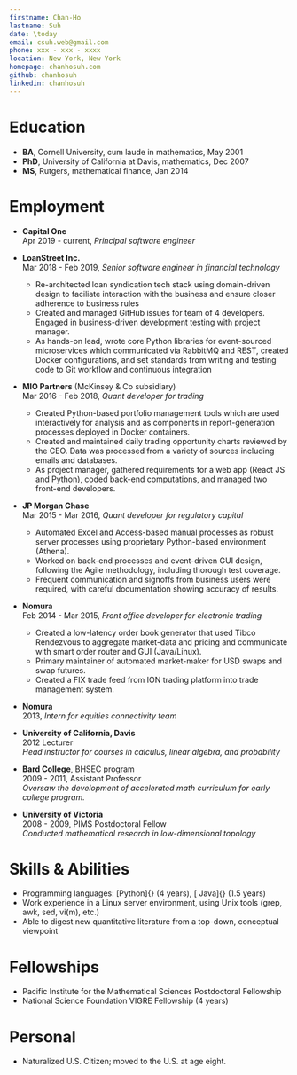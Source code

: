 ```yaml
---
firstname: Chan-Ho
lastname: Suh
date: \today
email: csuh.web@gmail.com
phone: xxx - xxx - xxxx
location: New York, New York
homepage: chanhosuh.com
github: chanhosuh
linkedin: chanhosuh
---
```


# Education

- **BA**, Cornell University, cum laude in mathematics, May 2001
- **PhD**, University of California at Davis, mathematics, Dec 2007
- **MS**, Rutgers, mathematical finance, Jan 2014

# Employment
- **Capital One**\
  Apr 2019 - current, *Principal software engineer*
- **LoanStreet Inc.**\
  Mar 2018 - Feb 2019, *Senior software engineer in financial technology*
    - Re-architected loan syndication tech stack using domain-driven design to faciliate interaction with the business and ensure closer adherence to business rules
    - Created and managed GitHub issues for team of 4 developers.  Engaged in business-driven development testing with project manager.
    - As hands-on lead, wrote core Python libraries for event-sourced microservices which communicated via RabbitMQ and REST, created Docker configurations, and set standards from writing and testing code to Git workflow and continuous integration
- **MIO Partners** (McKinsey & Co subsidiary)\
  Mar 2016 - Feb 2018, *Quant developer for trading*
    - Created Python-based portfolio management tools which are used
      interactively for analysis and as components in report-generation
      processes deployed in Docker containers.
    - Created and maintained daily trading opportunity charts reviewed
      by the CEO. Data was processed from a variety of sources
      including emails and databases.
    - As project manager, gathered requirements for a web app
      (React JS and Python), coded back-end computations, and managed
      two front-end developers.

- **JP Morgan Chase**\
  Mar 2015 - Mar 2016, *Quant developer for regulatory capital*
    - Automated Excel and Access-based manual processes as robust
      server processes using proprietary Python-based environment
      (Athena).
    - Worked on back-end processes and event-driven GUI design,
      following the Agile methodology, including thorough test
      coverage.
    - Frequent communication and signoffs from business users were
      required, with careful documentation showing accuracy of
      results.

- **Nomura**\
  Feb 2014 - Mar 2015, *Front office developer for electronic trading*
    - Created a low-latency order book generator that used Tibco
      Rendezvous to aggregate market-data and pricing and
      communicate with smart order router and GUI (Java/Linux).
    - Primary maintainer of automated market-maker for USD swaps
      and swap futures.
    - Created a FIX trade feed from ION trading platform into trade
      management system.

- **Nomura**\
  2013, *Intern for equities connectivity team*

- **University of California, Davis**\
  2012 Lecturer\
  *Head instructor for courses in calculus, linear algebra, and
  probability*

- **Bard College**, BHSEC program\
  2009 - 2011, Assistant Professor\
  *Oversaw the development of accelerated math curriculum for
  early college program.*

- **University of Victoria**\
  2008 - 2009, PIMS Postdoctoral Fellow\
  *Conducted mathematical research in low-dimensional topology*


# Skills & Abilities

- Programming languages: [Python]{} (4 years), [ Java]{} (1.5 years)
- Work experience in a Linux server environment, using Unix tools (grep, awk, sed, vi(m), etc.)
- Able to digest new quantitative literature from a top-down, conceptual viewpoint

# Fellowships

- Pacific Institute for the Mathematical Sciences Postdoctoral Fellowship
- National Science Foundation VIGRE Fellowship (4 years)

# Personal

- Naturalized U.S. Citizen; moved to the U.S. at age eight.
